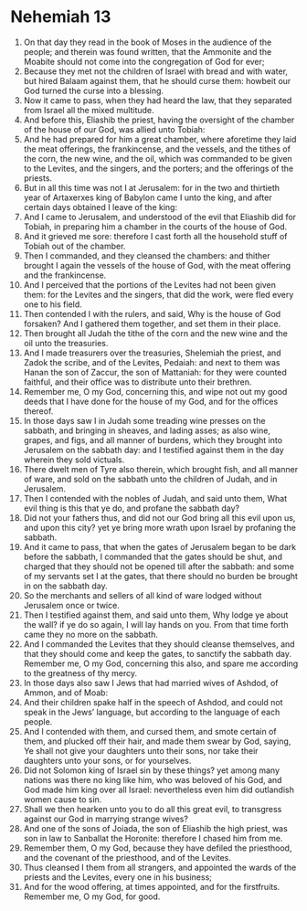 ﻿# Nehemiah 13
1. On that day they read in the book of Moses in the audience of the people; and therein was found written, that the Ammonite and the Moabite should not come into the congregation of God for ever; 
2. Because they met not the children of Israel with bread and with water, but hired Balaam against them, that he should curse them: howbeit our God turned the curse into a blessing. 
3. Now it came to pass, when they had heard the law, that they separated from Israel all the mixed multitude. 
4.  And before this, Eliashib the priest, having the oversight of the chamber of the house of our God, was allied unto Tobiah: 
5. And he had prepared for him a great chamber, where aforetime they laid the meat offerings, the frankincense, and the vessels, and the tithes of the corn, the new wine, and the oil, which was commanded to be given to the Levites, and the singers, and the porters; and the offerings of the priests. 
6. But in all this time was not I at Jerusalem: for in the two and thirtieth year of Artaxerxes king of Babylon came I unto the king, and after certain days obtained I leave of the king: 
7. And I came to Jerusalem, and understood of the evil that Eliashib did for Tobiah, in preparing him a chamber in the courts of the house of God. 
8. And it grieved me sore: therefore I cast forth all the household stuff of Tobiah out of the chamber. 
9. Then I commanded, and they cleansed the chambers: and thither brought I again the vessels of the house of God, with the meat offering and the frankincense. 
10.  And I perceived that the portions of the Levites had not been given them: for the Levites and the singers, that did the work, were fled every one to his field. 
11. Then contended I with the rulers, and said, Why is the house of God forsaken? And I gathered them together, and set them in their place. 
12. Then brought all Judah the tithe of the corn and the new wine and the oil unto the treasuries. 
13. And I made treasurers over the treasuries, Shelemiah the priest, and Zadok the scribe, and of the Levites, Pedaiah: and next to them was Hanan the son of Zaccur, the son of Mattaniah: for they were counted faithful, and their office was to distribute unto their brethren. 
14. Remember me, O my God, concerning this, and wipe not out my good deeds that I have done for the house of my God, and for the offices thereof. 
15.  In those days saw I in Judah some treading wine presses on the sabbath, and bringing in sheaves, and lading asses; as also wine, grapes, and figs, and all manner of burdens, which they brought into Jerusalem on the sabbath day: and I testified against them in the day wherein they sold victuals. 
16. There dwelt men of Tyre also therein, which brought fish, and all manner of ware, and sold on the sabbath unto the children of Judah, and in Jerusalem. 
17. Then I contended with the nobles of Judah, and said unto them, What evil thing is this that ye do, and profane the sabbath day? 
18. Did not your fathers thus, and did not our God bring all this evil upon us, and upon this city? yet ye bring more wrath upon Israel by profaning the sabbath. 
19. And it came to pass, that when the gates of Jerusalem began to be dark before the sabbath, I commanded that the gates should be shut, and charged that they should not be opened till after the sabbath: and some of my servants set I at the gates, that there should no burden be brought in on the sabbath day. 
20. So the merchants and sellers of all kind of ware lodged without Jerusalem once or twice. 
21. Then I testified against them, and said unto them, Why lodge ye about the wall? if ye do so again, I will lay hands on you. From that time forth came they no more on the sabbath. 
22. And I commanded the Levites that they should cleanse themselves, and that they should come and keep the gates, to sanctify the sabbath day. Remember me, O my God, concerning this also, and spare me according to the greatness of thy mercy. 
23.  In those days also saw I Jews that had married wives of Ashdod, of Ammon, and of Moab: 
24. And their children spake half in the speech of Ashdod, and could not speak in the Jews’ language, but according to the language of each people. 
25. And I contended with them, and cursed them, and smote certain of them, and plucked off their hair, and made them swear by God, saying, Ye shall not give your daughters unto their sons, nor take their daughters unto your sons, or for yourselves. 
26. Did not Solomon king of Israel sin by these things? yet among many nations was there no king like him, who was beloved of his God, and God made him king over all Israel: nevertheless even him did outlandish women cause to sin. 
27. Shall we then hearken unto you to do all this great evil, to transgress against our God in marrying strange wives? 
28. And one of the sons of Joiada, the son of Eliashib the high priest, was son in law to Sanballat the Horonite: therefore I chased him from me. 
29. Remember them, O my God, because they have defiled the priesthood, and the covenant of the priesthood, and of the Levites. 
30. Thus cleansed I them from all strangers, and appointed the wards of the priests and the Levites, every one in his business; 
31. And for the wood offering, at times appointed, and for the firstfruits. Remember me, O my God, for good. 

